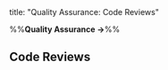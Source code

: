 <frontmatter>
title: "Quality Assurance: Code Reviews"
</frontmatter>

<link rel="stylesheet" href="{{baseUrl}}/css/textbook.css">

<div class="website-content">

%%**Quality Assurance →**%%

## Code Reviews

<div id="main">

<include src="what/embed.md" />

</div>

</div>
